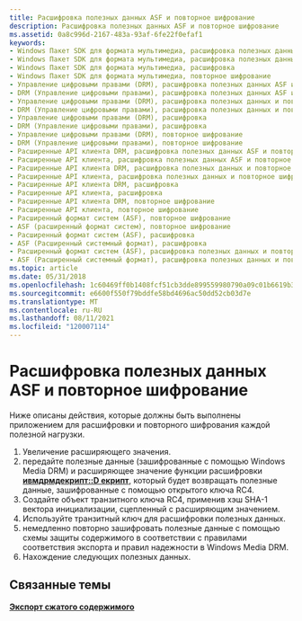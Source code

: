 ```yaml
---
title: Расшифровка полезных данных ASF и повторное шифрование
description: Расшифровка полезных данных ASF и повторное шифрование
ms.assetid: 0a8c996d-2167-483a-93af-6fe22f0efaf1
keywords:
- Windows Пакет SDK для формата мультимедиа, расшифровка полезных данных ASF и повторное шифрование
- Windows Пакет SDK для формата мультимедиа, расшифровка полезных данных и повторное шифрование
- Windows Пакет SDK для формата мультимедиа, расшифровка
- Windows Пакет SDK для формата мультимедиа, повторное шифрование
- Управление цифровыми правами (DRM), расшифровка полезных данных ASF и повторное шифрование
- DRM (Управление цифровыми правами), расшифровка полезных данных ASF и повторное шифрование
- Управление цифровыми правами (DRM), расшифровка полезных данных и повторное шифрование
- DRM (Управление цифровыми правами), расшифровка полезных данных и повторное шифрование
- Управление цифровыми правами (DRM), расшифровка
- DRM (Управление цифровыми правами), расшифровка
- Управление цифровыми правами (DRM), повторное шифрование
- DRM (Управление цифровыми правами), повторное шифрование
- Расширенные API клиента DRM, расшифровка полезных данных ASF и повторное шифрование
- Расширенные API клиента, расшифровка полезных данных ASF и повторное шифрование
- Расширенные API клиента DRM, расшифровка полезных данных и повторное шифрование
- Расширенные API клиента, расшифровка полезных данных и повторное шифрование
- Расширенные API клиента DRM, расшифровка
- Расширенные API клиента, расшифровка
- Расширенные API клиента DRM, повторное шифрование
- Расширенные API клиента, повторное шифрование
- Расширенный формат систем (ASF), повторное шифрование
- ASF (расширенный формат систем), повторное шифрование
- Расширенный формат систем (ASF), расшифровка
- ASF (Расширенный системный формат), расшифровка
- Расширенный формат систем (ASF), расшифровка полезных данных и повторное шифрование
- ASF (Расширенный системный формат), расшифровка полезных данных и повторное шифрование
ms.topic: article
ms.date: 05/31/2018
ms.openlocfilehash: 1c60469ff0b1408fcf51cb3dde899559980790a09c01b6619b3ff2ba797554a8
ms.sourcegitcommit: e6600f550f79bddfe58bd4696ac50dd52cb03d7e
ms.translationtype: MT
ms.contentlocale: ru-RU
ms.lasthandoff: 08/11/2021
ms.locfileid: "120007114"
---
```

# <a name="asf-payload-decryption-and-re-encryption"></a>Расшифровка полезных данных ASF и повторное шифрование

Ниже описаны действия, которые должны быть выполнены приложением для расшифровки и повторного шифрования каждой полезной нагрузки.

1.  Увеличение расширяющего значения.
2.  передайте полезные данные (зашифрованные с помощью Windows Media DRM) и расширяющее значение функции расшифровки [**ивмдрмдекрипт::D екрипт**](iwmdrmdecrypt-decrypt.md), который будет возвращать полезные данные, зашифрованные с помощью открытого ключа RC4.
3.  Создайте объект транзитного ключа RC4, применив хэш SHA-1 вектора инициализации, сцепленный с расширяющим значением.
4.  Используйте транзитный ключ для расшифровки полезных данных.
5.  немедленно повторно зашифровать полезные данные с помощью схемы защиты содержимого в соответствии с правилами соответствия экспорта и правил надежности в Windows Media DRM.
6.  Нахождение следующих полезных данных.

## <a name="related-topics"></a>Связанные темы

<dl> <dt>

[**Экспорт сжатого содержимого**](exporting-compressed-content.md)
</dt> </dl>

 

 




